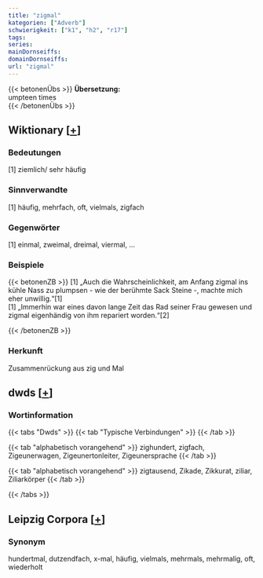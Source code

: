 ```yaml
---
title: "zigmal"
kategorien: ["Adverb"]
schwierigkeit: ["k1", "h2", "r17"]
tags:
series:
mainDornseiffs:
domainDornseiffs:
url: "zigmal"
---
```


{{< betonenÜbs >}}
**Übersetzung:**  
umpteen times  
{{< /betonenÜbs >}}

## Wiktionary [[+](https://de.wiktionary.org/wiki/zigmal)]

### Bedeutungen
[1] ziemlich/ sehr häufig  

### Sinnverwandte
[1] häufig, mehrfach, oft, vielmals, zigfach  

### Gegenwörter
[1] einmal, zweimal, dreimal, viermal, …  

### Beispiele
{{< betonenZB >}}
[1] „Auch die Wahrscheinlichkeit, am Anfang zigmal ins kühle Nass zu plumpsen - wie der berühmte Sack Steine -, machte mich eher unwillig.“[1]  
[1] „Immerhin war eines davon lange Zeit das Rad seiner Frau gewesen und zigmal eigenhändig von ihm repariert worden.“[2]  

{{< /betonenZB >}}
### Herkunft
Zusammenrückung aus zig und Mal  



## dwds [[+](https://www.dwds.de/wb/zigmal)]

### Wortinformation
{{< tabs "Dwds" >}}
{{< tab "Typische Verbindungen" >}}
{{< /tab >}}

{{< tab "alphabetisch vorangehend" >}}
zighundert, zigfach, Zigeunerwagen, Zigeunertonleiter, Zigeunersprache
{{< /tab >}}

{{< tab "alphabetisch vorangehend" >}}
zigtausend, Zikade, Zikkurat, ziliar, Ziliarkörper
{{< /tab >}}

{{< /tabs >}}

## Leipzig Corpora [[+](https://corpora.uni-leipzig.de/en/res?word=zigmal&corpusId=deu_newscrawl-public_2018)]


### Synonym
hundertmal, dutzendfach, x-mal, häufig, vielmals, mehrmals, mehrmalig, oft, wiederholt

